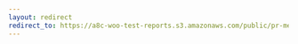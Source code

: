 ```yaml
---
layout: redirect
redirect_to: https://a8c-woo-test-reports.s3.amazonaws.com/public/pr-merge/42760/e2e/index.html
---
```

